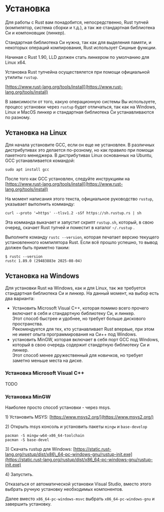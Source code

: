 # Установка

Для работы с Rust вам понадобится, непосредственно, Rust тулчей (компилятор, система сборки и т.д.), а так же стандартная библиотека Си и компоновщик (линкер).

Стандартная библиотека Си нужна, так как для выделения памяти, и некоторых операций компирования, Rust использует Сишные функции.

Начиная с Rust 1.90, LLD должен стать линкером по умолчанию для Linux x64.

Установка Rust тулчейна осуществялется при помощи официальной утилиты `rustup`.

[https://www.rust-lang.org/tools/install](https://www.rust-lang.org/tools/install)

В зависимости от того, какую операционную системы Вы используете, процесс установки через `rustup` будет отличаться, так как на Windows, Linux и MacOS линкер и стандартная библиотека Си устанавливаются по разному.

## Установка на Linux

Для начала установите GCC, если он еще не установлен. В различных дистрибутивах это делается по-розному, но как правило при помощи пакетного менеджера. В дистрибутивах Linux основанных на Ubuntu, GCC устанавливается командой:

```
sudo apt install gcc
```

После того как GCC установлен, следуйте инструкциям на [https://www.rust-lang.org/tools/install](https://www.rust-lang.org/tools/install)

На момент написания этого текста, официальное руководство `rustup`, указывает выполнить комманду:

```
curl --proto '=https' --tlsv1.2 -sSf https://sh.rustup.rs | sh
```

Эта комманда выкачает и запустит скрипт `rustup.sh`, который, в свою очеред, скачает Rust тулчей и поместит в каталог `~/.rustup` .

Выполните команду `rustc --version`, которая печатает версию текущего установленного компилятора Rust. Если всё прошло успешно, то вывод должен быть приметно таким:

```
$ rustc --version
rustc 1.89.0 (29483883e 2025-08-04)
```

## Установка на Windows

Для установки Rust на Windows, как и для Linux, так же требуется стандартная библиотека Си и линкер. На данный момент, на выбор есть два варианта:

* Установить Microsoft Visual C++, которая помимо всего прочего включает в себя и стандартную библиотеку Си, и линкер.\
  Этот способ быстрее и удобнее, но требует больше дискового пространства.\
  Рекомендуется для тех, кто устанавливает Rust впервые, при этом не имеет опыта программирования на Си++ под Windows.
* установить MinGW, которая включает в себя порт GCC под Windows, который в свою очередь содержит стандртную библиотеку Си и линкер.\
  Этот способ менее дружественный для новичков, но требует заметно меньше места на диске.

### Установка Microsoft Visual C++

TODO

### Установка MinGW

Наиболее просто способ установки - через msys.

1\) Установить MSYS: [https://www.msys2.org/](https://www.msys2.org/)

2\) Открыть msys консоль и установить пакеты `mingw` и `base-develop`

```
pacman -S mingw-w64-x86_64-toolchain
pacman -S base-devel
```

3\) Скачать rustup для Windows: [https://static.rust-lang.org/rustup/dist/x86\_64-pc-windows-gnu/rustup-init.exe](https://static.rust-lang.org/rustup/dist/x86_64-pc-windows-gnu/rustup-init.exe)

4\) Запустить.

Отказаться от автоматической установки Visual Studio, вместо этого выбрать ручную установку необходимых компонентов.

Далее вместо `x86_64-pc-windows-msvc` выбрать `x86_64-pc-windows-gnu` и завершить установку.

